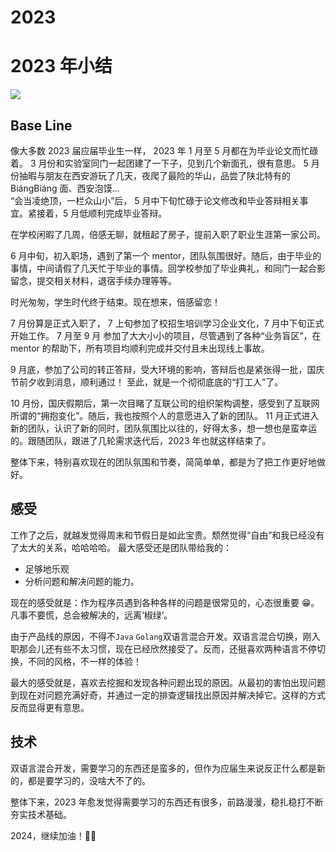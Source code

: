 # 2023


<!--more-->

# 2023 年小结

![](https://w.wallhaven.cc/full/45/wallhaven-4515w8.jpg)

## Base Line

像大多数 2023 届应届毕业生一样，
2023 年 1 月至 5 月都在为毕业论文而忙碌着。
3 月份和实验室同门一起团建了一下子，见到几个新面孔，很有意思。
5 月份抽暇与朋友在西安游玩了几天，夜爬了最险的华山，品尝了陕北特有的 BiángBiáng 面、西安泡馍...  
“会当凌绝顶，一栏众山小”后， 5 月中下旬忙碌于论文修改和毕业答辩相关事宜。紧接着，5 月低顺利完成毕业答辩。

在学校闲暇了几周，倍感无聊，就租起了房子，提前入职了职业生涯第一家公司。

6 月中旬，初入职场，遇到了第一个 mentor，团队氛围很好。随后，由于毕业的事情，中间请假了几天忙于毕业的事情。回学校参加了毕业典礼，和同门一起合影留念，提交相关材料，退宿手续办理等等。

时光匆匆，学生时代终于结束。现在想来，倍感留恋！

7 月份算是正式入职了， 7 上旬参加了校招生培训学习企业文化，7 月中下旬正式开始工作。
7 月至 9 月 参加了大大小小的项目，尽管遇到了各种“业务盲区”，在 mentor 的帮助下，所有项目均顺利完成并交付且未出现线上事故。

9 月底，参加了公司的转正答辩，受大环境的影响，答辩后也是紧张得一批，国庆节前夕收到消息，顺利通过！ 至此，就是一个彻彻底底的“打工人”了。

10 月份，国庆假期后，第一次目睹了互联公司的组织架构调整，感受到了互联网所谓的“拥抱变化”。随后，我也按照个人的意愿进入了新的团队。
11 月正式进入新的团队，认识了新的同时，团队氛围比以往的，好得太多，想一想也是蛮幸运的。跟随团队，跟进了几轮需求迭代后，2023 年也就这样结束了。

整体下来，特别喜欢现在的团队氛围和节奏，简简单单，都是为了把工作更好地做好。

## 感受

工作了之后，就越发觉得周末和节假日是如此宝贵。颓然觉得“自由”和我已经没有了太大的关系，哈哈哈哈。
最大感受还是团队带给我的：

- 足够地乐观
- 分析问题和解决问题的能力。

现在的感受就是：作为程序员遇到各种各样的问题是很常见的，心态很重要 😁。凡事不要慌，总会被解决的，远离‘椒绿’。

由于产品线的原因，不得不`Java` `Golang`双语言混合开发。双语言混合切换，刚入职那会儿还有些不太习惯，现在已经欣然接受了。反而，还挺喜欢两种语言不停切换，不同的风格，不一样的体验！

最大的感受就是，喜欢去挖掘和发现各种问题出现的原因。从最初的害怕出现问题到现在对问题充满好奇，并通过一定的排查逻辑找出原因并解决掉它。这样的方式反而显得更有意思。

## 技术

双语言混合开发，需要学习的东西还是蛮多的，但作为应届生来说反正什么都是新的，都是要学习的，没啥大不了的。

整体下来，2023 年愈发觉得需要学习的东西还有很多，前路漫漫，稳扎稳打不断夯实技术基础。

2024，继续加油！💪🏻

